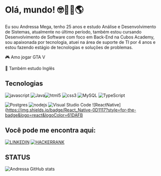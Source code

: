 # Olá, mundo! 🤓👋🏽🌎


Eu sou Andressa Mega, tenho 25 anos e estudo Análise e Desenvolvimento de Sistemas, atualmente no último período, também estou cursando Desenvolvimento de Software com foco em Back-End na Cubos Academy, sou apaixonada por tecnologia, atuei na área de suporte de TI por 4 anos e estou fazendo estágio de tecnologias e soluções de problemas.



🎮  Amo jogar GTA V

📕  Também estudo Inglês




## Tecnologias

![javascript](https://img.shields.io/badge/JavaScript-0D1117?style=for-the-badge&logo=javascript&logoColor=23323330)            ![Java](https://img.shields.io/badge/java-0D1117.svg?style=for-the-badge&logo=openjdk&logoColor=%23ED8B00)![html5](https://img.shields.io/badge/HTML5-0D1117?style=for-the-badge&logo=html5&logoColor=E34F26) ![css3](https://img.shields.io/badge/CSS3-0D1117?style=for-the-badge&logo=css3&logoColor=1572B6) ![MySQL](https://img.shields.io/badge/mysql-0D1117.svg?style=for-the-badge&logo=mysql&logoColor=%2300f) ![TypeScript](https://img.shields.io/badge/TypeScript-0D1117?style=for-the-badge&logo=typescript&logoColor=3178C6
)

![Postgres](https://img.shields.io/badge/postgres-0D1117.svg?style=for-the-badge&logo=postgresql&logoColor=%23316192) ![nodejs](https://img.shields.io/badge/Node%20js-0D1117?style=for-the-badge&logo=nodedotjs&logoColor=339933) ![Visual Studio Code](https://img.shields.io/badge/Visual%20Studio%20Code-0D1117.svg?style=for-the-badge&logo=visual-studio-code&logoColor=0078d7) ![ReactNative](https://img.shields.io/badge/React_Native-0D1117?style=for-the-badge&logo=react&logoColor=61DAFB


## Você pode me encontra aqui:

[![LINKEDIN](https://img.shields.io/badge/LinkedIn-0077B5?style=for-the-badge&logo=linkedin&logoColor=white)](https://github.com/Andressa-Mega?tab=followingcolor=CC6699) [![HACKERRANK](https://img.shields.io/badge/-Hackerrank-2EC866?style=for-the-badge&logo=HackerRank&logoColor=white)](https://www.hackerrank.com/profile/andressamega)


## STATUS

![Andressa GitHub stats](https://github-readme-stats.vercel.app/api?username=andressa-mega&show_icons=true&theme=radical)



